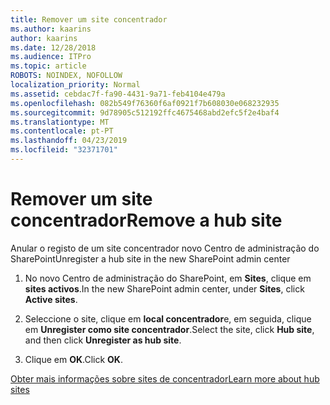 ```yaml
---
title: Remover um site concentrador
ms.author: kaarins
author: kaarins
ms.date: 12/28/2018
ms.audience: ITPro
ms.topic: article
ROBOTS: NOINDEX, NOFOLLOW
localization_priority: Normal
ms.assetid: cebdac7f-fa90-4431-9a71-feb4104e479a
ms.openlocfilehash: 082b549f76360f6af0921f7b608030e068232935
ms.sourcegitcommit: 9d78905c512192ffc4675468abd2efc5f2e4baf4
ms.translationtype: MT
ms.contentlocale: pt-PT
ms.lasthandoff: 04/23/2019
ms.locfileid: "32371701"
---
```

# <a name="remove-a-hub-site"></a><span data-ttu-id="9d424-102">Remover um site concentrador</span><span class="sxs-lookup"><span data-stu-id="9d424-102">Remove a hub site</span></span>

<span data-ttu-id="9d424-103">Anular o registo de um site concentrador novo Centro de administração do SharePoint</span><span class="sxs-lookup"><span data-stu-id="9d424-103">Unregister a hub site in the new SharePoint admin center</span></span>
  
1. <span data-ttu-id="9d424-104">No novo Centro de administração do SharePoint, em **Sites**, clique em **sites activos**.</span><span class="sxs-lookup"><span data-stu-id="9d424-104">In the new SharePoint admin center, under **Sites**, click **Active sites**.</span></span> 
    
2. <span data-ttu-id="9d424-105">Seleccione o site, clique em **local concentrador**e, em seguida, clique em **Unregister como site concentrador**.</span><span class="sxs-lookup"><span data-stu-id="9d424-105">Select the site, click **Hub site**, and then click **Unregister as hub site**.</span></span> 
    
3. <span data-ttu-id="9d424-106">Clique em **OK**.</span><span class="sxs-lookup"><span data-stu-id="9d424-106">Click **OK**.</span></span> 
    
[<span data-ttu-id="9d424-107">Obter mais informações sobre sites de concentrador</span><span class="sxs-lookup"><span data-stu-id="9d424-107">Learn more about hub sites</span></span>](https://support.office.com/article/what-is-a-sharepoint-hub-site-fe26ae84-14b7-45b6-a6d1-948b3966427f?ui=en-US&amp;rs=en-US&amp;ad=US)
  

